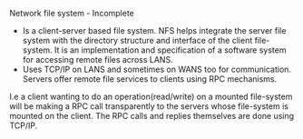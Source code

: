 Network file system - Incomplete

-   Is a client-server based file system. NFS helps integrate the server
    file system with the directory structure and interface of the client
    file-system. It is an implementation and specification of a software
    system for accessing remote files across LANS.
-   Uses TCP/IP on LANS and sometimes on WANS too for communication.
    Servers offer remote file services to clients using RPC mechanisms.

I.e a client wanting to do an operation(read/write) on a mounted
file-system will be making a RPC call transparently to the servers whose
file-system is mounted on the client. The RPC calls and replies
themselves are done using TCP/IP.
